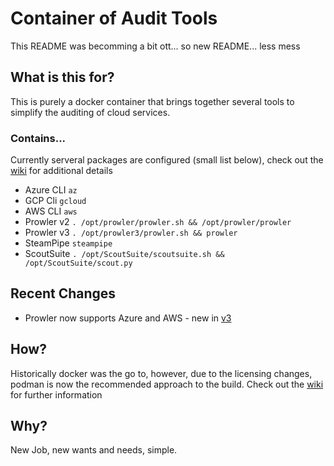 # Container of Audit Tools
This README was becomming a bit ott... so new README... less mess

## What is this for?
This is purely a docker container that brings together several tools to simplify the auditing of cloud services.

### Contains...
Currently serveral packages are configured (small list below), check out the [wiki](https://github.com/SethBodine/docker/wiki/Home/) for additional details
* Azure CLI `az`
* GCP Cli `gcloud`
* AWS CLI `aws`
* Prowler v2 `. /opt/prowler/prowler.sh && /opt/prowler/prowler`
* Prowler v3 `. /opt/prowler3/prowler.sh && prowler`
* SteamPipe `steampipe`
* ScoutSuite `. /opt/ScoutSuite/scoutsuite.sh && /opt/ScoutSuite/scout.py`

## Recent Changes
- Prowler now supports Azure and AWS - new in [v3](https://github.com/prowler-cloud/prowler/tree/3.0.0)

## How?
Historically docker was the go to, however, due to the licensing changes, podman is now the recommended approach to the build. Check out the [wiki](https://github.com/SethBodine/docker/wiki/Home/) for further information

## Why?
New Job, new wants and needs, simple.
